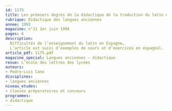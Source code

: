 ```yaml
---
id: 1175
title: Les premiers degrés de la didactique de la traduction du latin en Espagne
rubrique: Didactique des langues anciennes
annee: 1993
magazine: n°11 1er juin 1994
pages: 6
description: 
  Difficultés de l’enseignement du latin en Espagne…
  L’article est suivi d’exemples de cours et d’exercices en espagnol.
article_pdf: 1175.pdf
magazine_special: Langues anciennes – didactique
revue: L’école des lettres des lycées
auteurs:
- Pedro-Luis Cano
disciplines:
- langues anciennes
niveau_etudes:
- classes préparatoires et concours
programmes:
- didactique
---
```

